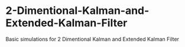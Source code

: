 # 2-Dimentional-Kalman-and-Extended-Kalman-Filter
Basic simulations for 2 Dimentional Kalman and Extended Kalman Filter
